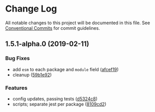 # Change Log

All notable changes to this project will be documented in this file.
See [Conventional Commits](https://conventionalcommits.org) for commit guidelines.

## 1.5.1-alpha.0 (2019-02-11)


### Bug Fixes

* add `esm` to each package and `module` field ([afcef19](https://github.com/tunnckoCore/monorepo/commit/afcef19))
* cleanup ([59b1e92](https://github.com/tunnckoCore/monorepo/commit/59b1e92))


### Features

* config updates, passing tests ([d5324c8](https://github.com/tunnckoCore/monorepo/commit/d5324c8))
* scripts; separate jest per package ([8109cd2](https://github.com/tunnckoCore/monorepo/commit/8109cd2))
